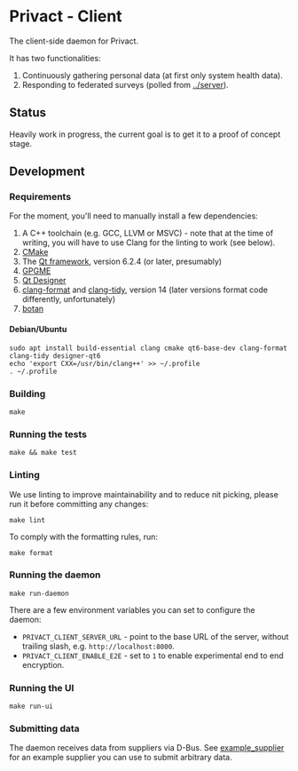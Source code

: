# Privact - Client

The client-side daemon for Privact.

It has two functionalities:

1. Continuously gathering personal data (at first only system health data).
2. Responding to federated surveys (polled from [../server](../server)).

## Status

Heavily work in progress, the current goal is to get it to a proof of concept
stage.

## Development

### Requirements

For the moment, you'll need to manually install a few dependencies:

1. A C++ toolchain (e.g. GCC, LLVM or MSVC) - note that at the time of writing,
   you will have to use Clang for the linting to work (see below).
2. [CMake](https://cmake.org/)
3. The [Qt framework](https://www.qt.io/product/qt6), version 6.2.4 (or later,
   presumably)
4. [GPGME](https://gnupg.org/software/gpgme/index.html)
5. [Qt Designer](https://doc.qt.io/qt-6/qtdesigner-manual.html)
6. [clang-format](https://clang.llvm.org/docs/ClangFormat.html) and
   [clang-tidy](https://clang.llvm.org/extra/clang-tidy/), version 14 (later
   versions format code differently, unfortunately)
7. [botan](https://botan.randombit.net/)

#### Debian/Ubuntu

    sudo apt install build-essential clang cmake qt6-base-dev clang-format clang-tidy designer-qt6
    echo 'export CXX=/usr/bin/clang++' >> ~/.profile
    . ~/.profile

### Building

    make

### Running the tests

    make && make test

### Linting

We use linting to improve maintainability and to reduce nit picking, please run
it before committing any changes:

    make lint

To comply with the formatting rules, run:

    make format

### Running the daemon

    make run-daemon

There are a few environment variables you can set to configure the daemon:

- `PRIVACT_CLIENT_SERVER_URL` - point to the base URL of the server, without
  trailing slash, e.g. `http://localhost:8000`.
- `PRIVACT_CLIENT_ENABLE_E2E` - set to `1` to enable experimental end to end
  encryption.

### Running the UI

    make run-ui

### Submitting data

The daemon receives data from suppliers via D-Bus. See
[example_supplier](example_supplier) for an example supplier you can use to
submit arbitrary data.
